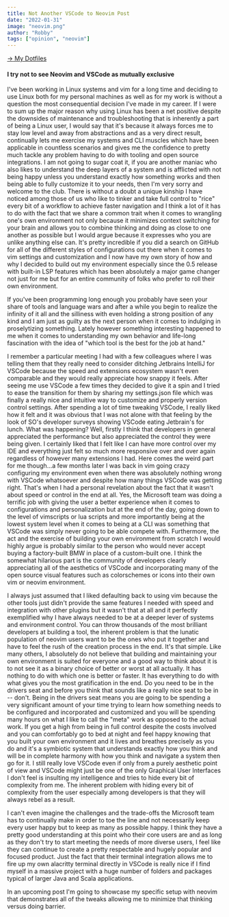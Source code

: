 ```yaml
---
title: Not Another VSCode to Neovim Post
date: "2022-01-31"
image: "neovim.png"
author: "Robby"
tags: ["opinion", "neovim"]
---
```


[$\rightarrow$ My Dotfiles](https://github.com/robbyki/Dotfiles)

#### I try not to see Neovim and VSCode as mutually exclusive

I've been working in Linux systems and vim for a long time and deciding to use
Linux both for my personal machines as well as for my work is without a question
the most consequential decision I've made in my career. If I were to sum up the
major reason why using Linux has been a net positive despite the downsides of
maintenance and troubleshooting that is inherently a part of being a Linux user,
I would say that it's because it always forces me to stay low level and away
from abstractions and as a very direct result, continually lets me exercise my
systems and CLI muscles which have been applicable in countless scenarios and
gives me the confidence to pretty much tackle any problem having to do with
tooling and open source integrations. I am not going to sugar coat it, if you
are another maniac who also likes to understand the deep layers of a system and
is afflicted with not being happy unless you understand exactly how something
works and then being able to fully customize it to your needs, then I'm very
sorry and welcome to the club. There is without a doubt a unique kinship I have
noticed among those of us who like to tinker and take full control to "rice"
every bit of a workflow to achieve faster navigation and I think a lot of it has
to do with the fact that we share a common trait when it comes to wrangling
one's own environment not only because it minimizes context switching for your
brain and allows you to combine thinking and doing as close to one another as
possible but I would argue because it expresses who you are unlike anything else
can. It's pretty incredible if you did a search on GitHub for all of the
different styles of configurations out there when it comes to vim settings and
customization and I now have my own story of how and why I decided to build out
my environment especially since the 0.5 release with built-in LSP features which
has been absolutely a major game changer not just for me but for an entire
community of folks who prefer to roll their own environment.

<!-- **My dotfiles re-write journey from vimscripts to native lua:** -->
<!-- <div style="text-align:center"><img src="/home/robbyk/dev/blog/content/Opinion/dotfiles-commits.png" alt="dotfiles"/></div> -->

<!-- ![myimage](/home/robbyk/dev/blog/content/Opinion/dotfiles-commits.png) -->
If you've been programming long enough you probably have seen your share of tools
and language wars and after a while you begin to realize the infinity of it all
and the silliness with even holding a strong position of any kind and I am just
as guilty as the next person when it comes to indulging in proselytizing
something. Lately however something interesting happened to me when it comes to
understanding my own behavior and life-long fascination with the idea of "which
tool is the best for the job at hand." 

I remember a particular meeting I had with a few colleagues where I was telling
them that they really need to consider ditching Jetbrains IntelliJ for VSCode
because the speed and extensions ecosystem wasn't even comparable and they would
really appreciate how snappy it feels. After seeing me use VSCode a few times
they decided to give it a spin and I tried to ease the transition for them by
sharing my settings.json file which was finally a really nice and intuitive way
to customize and properly version control settings. After spending a lot of time
tweaking VSCode, I really liked how it felt and it was obvious that I was not
alone with that feeling by the look of SO's developer surveys showing VSCode
eating Jetbrain's for lunch. What was happening? Well, firstly I think that
developers in general appreciated the performance but also appreciated the
control they were being given. I certainly liked that I felt like I can have
more control over my IDE and everything just felt so much more responsive over
and over again regardless of however many extensions I had. Here comes the weird
part for me though...a few months later I was back in vim going crazy
configuring my environment even when there was absolutely nothing wrong with
VSCode whatsoever and despite how many things VSCode was getting right. That's
when I had a personal revelation about the fact that it wasn't about speed or
control in the end at all. Yes, the Microsoft team was doing a terrific job with
giving the user a better experience when it comes to configurations and
personalization but at the end of the day, going down to the level of vimscripts
or lua scripts and more importantly being at the lowest system level when it
comes to being at a CLI was something that VSCode was simply never going to be
able compete with. Furthermore, the act and the exercise of building your own
environment from scratch I would highly argue is probably similar to the person
who would never accept buying a factory-built BMW in place of a custom-built
one. I think the somewhat hilarious part is the community of developers clearly
appreciating all of the aesthetics of VSCode and incorporating many of the
open source visual features such as colorschemes or icons into their own vim or neovim
environment.

I always just assumed that I liked defaulting back to using vim because the
other tools just didn't provide the same features I needed with speed and
integration with other plugins but it wasn't that at all and it perfectly
exemplified why I have always needed to be at a deeper lever of systems and
environment control. You can throw thousands of the most brilliant developers at
building a tool, the inherent problem is that the lunatic population of neovim
users want to be the ones who put it together and have to feel the rush of the
creation process in the end. It's that simple. Like many others, I absolutely do
not believe that building and maintaining your own environment is suited for
everyone and a good way to think about it is to not see it as a binary choice of
better or worst at all actually. It has nothing to do with which one is better
or faster. It has everything to do with what gives you the most gratification in
the end. Do you need to be in the drivers seat and before you think that sounds
like a really nice seat to be in -- don't. Being in the drivers seat means you
are going to be spending a very significant amount of your time trying to learn
how something needs to be configured and incorporated and customized and you
will be spending many hours on what I like to call the "meta" work as opposed to
the actual work. If you get a high from being in full control despite the costs
involved and you can comfortably go to bed at night and feel happy knowing that
you built your own environment and it lives and breathes precisely as you do and
it's a symbiotic system that understands exactly how you think and will be in
complete harmony with how you think and navigate a system then go for it. I
still really love VSCode even if only from a purely aesthetic point of view and
VSCode might just be one of the only Graphical User Interfaces I don't feel is
insulting my intelligence and tries to hide every bit of complexity from me. The
inherent problem with hiding every bit of complexity from the user especially
among developers is that they will always rebel as a result. 

I can't even imagine the challenges and the trade-offs the Microsoft team has to
continually make in order to toe the line and not necessarily keep every user
happy but to keep as many as possible happy. I think they have a pretty good
understanding at this point who their core users are and as long as they don't
try to start meeting the needs of more diverse users, I feel like they can
continue to create a pretty respectable and hugely popular and focused product.
Just the fact that their terminal integration allows me to fire up my own
alacritty terminal directly in VSCode is really nice if I find myself in a
massive project with a huge number of folders and packages typical of larger
Java and Scala applications. 

In an upcoming post I'm going to showcase my specific setup with neovim that
demonstrates all of the tweaks allowing me to minimize that thinking versus
doing barrier. 
